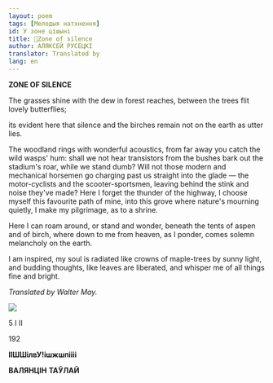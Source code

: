 ```yaml
---
layout: poem
tags: [Мелодыя натхнення]
id: У зоне цішыні
title: 🚧Zone of silence
author: АЛЯКСЕЙ РУСЕЦКІ
translator: Translated by 
lang: en
---
```



 
**ZONE  OF SILENCE**

The grasses shine with the dew in forest reaches, between the trees flit lovely butterflies;

its evident here that silence and the birches remain not on the earth as utter lies.

The woodland rings with wonderful acoustics, from far away you catch the wild wasps' hum: shall we not hear transistors from the bushes bark out the stadium's roar, while we stand dumb? Will not those modern and mechanical horsemen go charging past us straight into the glade — the motor-cyclists and the scooter-sportsmen, leaving behind the stink and noise they've made? Here I forget the thunder of the highway, I choose myself this favourite path of mine, into this grove where nature's mourning quietly, I make my pilgrimage, as to a shrine.

Here I can roam around, or stand and wonder, beneath the tents of aspen and of birch, where down to me from heaven, as I ponder, comes solemn melancholy on the earth.

I am inspired, my soul is radiated like crowns of maple-trees by sunny light, and budding thoughts, like leaves are liberated, and whisper me of all things fine and bright.

_Translated by Walter May._

![](2022-%D0%9C%D1%96%D0%BD%D1%81%D0%BA-%D0%BB%D1%83%D1%87%D0%BD%D0%B0%D1%81%D1%86%D1%8C-%D0%BC%D1%96%D0%BA%D0%BE%D0%BB%D0%B0-%D0%BC%D1%8F%D1%82%D0%BB%D1%96%D1%86%D0%BA%D1%96_html_a81b7ab1c8770572.jpg)

5 I II

192

  

**ІІШШі****л****вУ!ішжшпіііі**

  

**ВАЛЯНЦІН**  **ТАЎЛАЙ**

  
  
